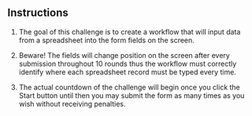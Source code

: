 

## Instructions

1. The goal of this challenge is to create a workflow that will input data from a spreadsheet into the form fields on the screen.

2. Beware! The fields will change position on the screen after every submission throughout 10 rounds thus the workflow must correctly identify where each spreadsheet record must be typed every time.

3. The actual countdown of the challenge will begin once you click the Start button until then you may submit the form as many times as you wish without receiving penalties.